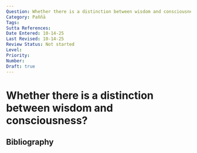 ```yaml
---
Question: Whether there is a distinction between wisdom and consciousness?
Category: Paññā
Tags:
Sutta References:
Date Entered: 10-14-25
Last Revised: 10-14-25
Review Status: Not started
Level:
Priority:
Number:
Draft: true
---
```


# Whether there is a distinction between wisdom and consciousness?


## Bibliography

<!-- 

Notes:



-->